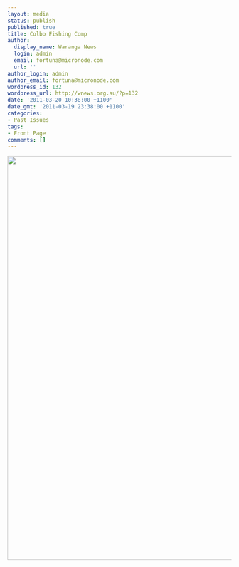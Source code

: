 ```yaml
---
layout: media
status: publish
published: true
title: Colbo Fishing Comp
author:
  display_name: Waranga News
  login: admin
  email: fortuna@micronode.com
  url: ''
author_login: admin
author_email: fortuna@micronode.com
wordpress_id: 132
wordpress_url: http://wnews.org.au/?p=132
date: '2011-03-20 10:38:00 +1100'
date_gmt: '2011-03-19 23:38:00 +1100'
categories:
- Past Issues
tags:
- Front Page
comments: []
---
```


<a href="{{ site.url }}/images/2011/03/frontpage-20110310.pdf"><img class="alignnone size-full wp-image-130" title="Front Page 10 March 2011" src="{{ site.url }}/images/2011/03/frontpage-20110310.png" alt="" width="624" height="907" /></a>
